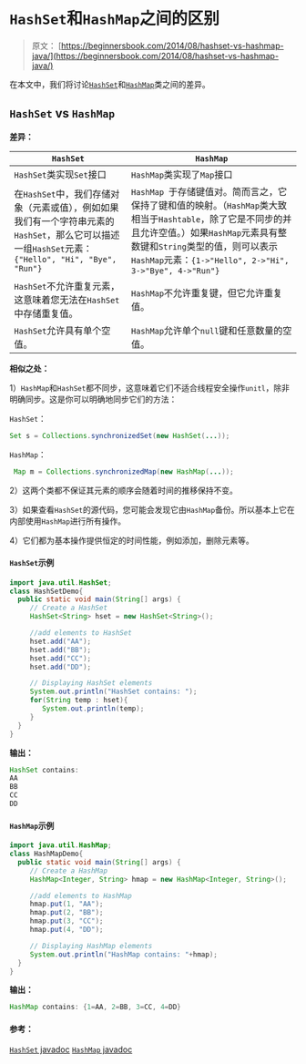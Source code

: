 # `HashSet`和`HashMap`之间的区别

> 原文： [https://beginnersbook.com/2014/08/hashset-vs-hashmap-java/](https://beginnersbook.com/2014/08/hashset-vs-hashmap-java/)

在本文中，我们将讨论[`HashSet`](https://beginnersbook.com/2013/12/hashset-class-in-java-with-example/)和[`HashMap`](https://beginnersbook.com/2013/12/hashmap-in-java-with-example/)类之间的差异。

## `HashSet` vs `HashMap`

**差异：**

| `HashSet` | `HashMap` |
| --- | --- |
| `HashSet`类实现`Set`接口 | `HashMap`类实现了`Map`接口 |
| 在`HashSet`中，我们存储对象（元素或值），例如如果我们有一个字符串元素的`HashSet`，那么它可以描述一组`HashSet`元素：`{"Hello", "Hi", "Bye", "Run"}` | `HashMap `于存储键值对。简而言之，它保持了键和值的映射。（`HashMap`类大致相当于`Hashtable`，除了它是不同步的并且允许空值。）如果`HashMap`元素具有整数键和`String`类型的值，则可以表示`HashMap`元素：`{1->"Hello", 2->"Hi", 3->"Bye", 4->"Run"}` |
| `HashSet`不允许重复元素，这意味着您无法在`HashSet`中存储重复值。 | `HashMap`不允许重复键，但它允许重复值。 |
| `HashSet`允许具有单个空值。 | `HashMap`允许单个`null`键和任意数量的空值。 |

**相似之处：**

1）`HashMap`和`HashSet`都不同步，这意味着它们不适合线程安全操作`unitl`，除非明确同步。这是你可以明确地同步它们的方法：

`HashSet`：

```java
Set s = Collections.synchronizedSet(new HashSet(...));
```

`HashMap`：

```java
 Map m = Collections.synchronizedMap(new HashMap(...));
```

2）这两个类都不保证其元素的顺序会随着时间的推移保持不变。

3）如果查看`HashSet`的源代码，您可能会发现它由`HashMap`备份。所以基本上它在内部使用`HashMap`进行所有操作。

4）它们都为基本操作提供恒定的时间性能，例如添加，删除元素等。

#### `HashSet`示例

```java
import java.util.HashSet;
class HashSetDemo{ 
  public static void main(String[] args) {
     // Create a HashSet
     HashSet<String> hset = new HashSet<String>();

     //add elements to HashSet
     hset.add("AA");
     hset.add("BB");
     hset.add("CC");
     hset.add("DD");

     // Displaying HashSet elements
     System.out.println("HashSet contains: ");
     for(String temp : hset){
        System.out.println(temp);
     }
  }
}
```

**输出：**

```java
HashSet contains: 
AA
BB
CC
DD

```

#### `HashMap`示例

```java
import java.util.HashMap;
class HashMapDemo{ 
  public static void main(String[] args) {
     // Create a HashMap
     HashMap<Integer, String> hmap = new HashMap<Integer, String>();

     //add elements to HashMap
     hmap.put(1, "AA");
     hmap.put(2, "BB");
     hmap.put(3, "CC");
     hmap.put(4, "DD");

     // Displaying HashMap elements
     System.out.println("HashMap contains: "+hmap);
  }
}
```

**输出：**

```java
HashMap contains: {1=AA, 2=BB, 3=CC, 4=DD}

```

#### 参考：

[`HashSet` javadoc](https://docs.oracle.com/javase/7/docs/api/java/util/HashSet.html)
[`HashMap` javadoc](https://docs.oracle.com/javase/7/docs/api/java/util/HashMap.html)